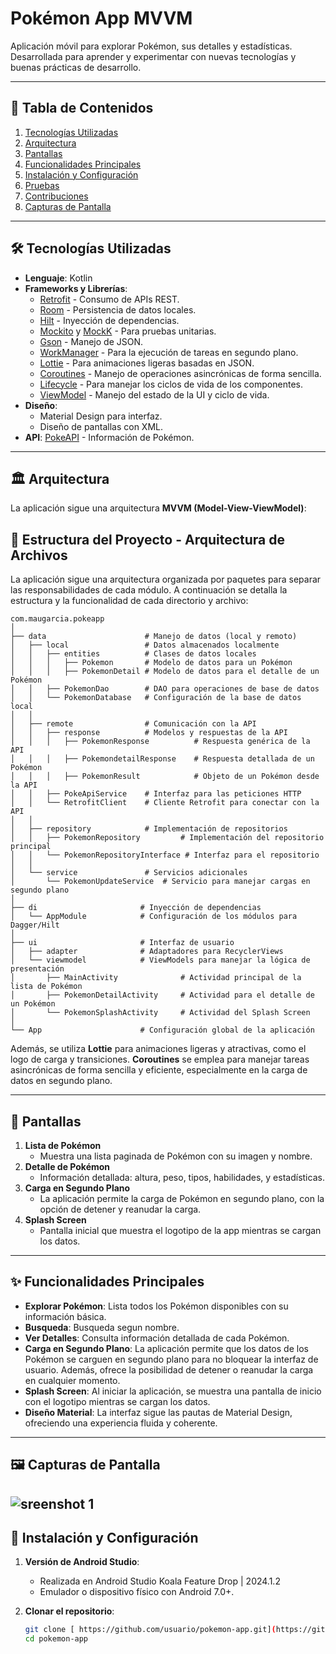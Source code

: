 
# Pokémon App MVVM

Aplicación móvil para explorar Pokémon, sus detalles y estadísticas. Desarrollada para aprender y experimentar con nuevas tecnologías y buenas prácticas de desarrollo.

---

## 📜 Tabla de Contenidos

1. [Tecnologías Utilizadas](#-tecnologías-utilizadas)
2. [Arquitectura](#-arquitectura)
3. [Pantallas](#-pantallas)
4. [Funcionalidades Principales](#-funcionalidades-principales)
5. [Instalación y Configuración](#-instalación-y-configuración)
6. [Pruebas](#-pruebas)
7. [Contribuciones](#-contribuciones)
8. [Capturas de Pantalla](#-capturas-de-pantalla)

---

## 🛠️ Tecnologías Utilizadas

- **Lenguaje**: Kotlin
- **Frameworks y Librerías**:
  - [Retrofit](https://square.github.io/retrofit/) - Consumo de APIs REST.
  - [Room](https://developer.android.com/training/data-storage/room) - Persistencia de datos locales.
  - [Hilt](https://dagger.dev/hilt/) - Inyección de dependencias.
  - [Mockito](https://site.mockito.org/) y [MockK](https://mockk.io/) - Para pruebas unitarias.
  - [Gson](https://github.com/google/gson) - Manejo de JSON.
  - [WorkManager](https://developer.android.com/reference/androidx/work/WorkManager) - Para la ejecución de tareas en segundo plano.
  - [Lottie](https://airbnb.io/lottie/) - Para animaciones ligeras basadas en JSON.
  - [Coroutines](https://kotlinlang.org/docs/coroutines-overview.html) - Manejo de operaciones asincrónicas de forma sencilla.
  - [Lifecycle](https://developer.android.com/jetpack/androidx/releases/lifecycle) - Para manejar los ciclos de vida de los componentes.
  - [ViewModel](https://developer.android.com/topic/libraries/architecture/viewmodel) - Manejo del estado de la UI y ciclo de vida.
- **Diseño**:
  - Material Design para interfaz.
  - Diseño de pantallas con XML.
- **API**: [PokeAPI](https://pokeapi.co/) - Información de Pokémon.

---

## 🏛️ Arquitectura

La aplicación sigue una arquitectura **MVVM (Model-View-ViewModel)**:

## 📂 Estructura del Proyecto - Arquitectura de Archivos

La aplicación sigue una arquitectura organizada por paquetes para separar las responsabilidades de cada módulo. A continuación se detalla la estructura y la funcionalidad de cada directorio y archivo:

```plaintext
com.maugarcia.pokeapp
│
├── data                      # Manejo de datos (local y remoto)
│   ├── local                 # Datos almacenados localmente
│   │   ├── entities          # Clases de datos locales
│   │   │   ├── Pokemon       # Modelo de datos para un Pokémon
│   │   │   ├── PokemonDetail # Modelo de datos para el detalle de un Pokémon
│   │   ├── PokemonDao        # DAO para operaciones de base de datos
│   │   └── PokemonDatabase   # Configuración de la base de datos local
│   │
│   ├── remote                # Comunicación con la API
│   │   ├── response          # Modelos y respuestas de la API
│   │   │   ├── PokemonResponse          # Respuesta genérica de la API
│   │   │   ├── PokemondetailResponse    # Respuesta detallada de un Pokémon
│   │   │   ├── PokemonResult            # Objeto de un Pokémon desde la API
│   │   ├── PokeApiService    # Interfaz para las peticiones HTTP
│   │   └── RetrofitClient    # Cliente Retrofit para conectar con la API
│   │
│   ├── repository            # Implementación de repositorios
│   │   ├── PokemonRepository         # Implementación del repositorio principal
│   │   └── PokemonRepositoryInterface # Interfaz para el repositorio
│   │
│   └── service               # Servicios adicionales
│       └── PokemonUpdateService  # Servicio para manejar cargas en segundo plano
│
├── di                       # Inyección de dependencias
│   └── AppModule            # Configuración de los módulos para Dagger/Hilt
│
├── ui                       # Interfaz de usuario
│   ├── adapter              # Adaptadores para RecyclerViews
│   └── viewmodel            # ViewModels para manejar la lógica de presentación
│       ├── MainActivity              # Actividad principal de la lista de Pokémon
│       ├── PokemonDetailActivity     # Actividad para el detalle de un Pokémon
│       └── PokemonSplashActivity     # Actividad del Splash Screen
│
└── App                      # Configuración global de la aplicación

```
Además, se utiliza **Lottie** para animaciones ligeras y atractivas, como el logo de carga y transiciones. **Coroutines** se emplea para manejar tareas asincrónicas de forma sencilla y eficiente, especialmente en la carga de datos en segundo plano.

---

## 📱 Pantallas

1. **Lista de Pokémon**  
   - Muestra una lista paginada de Pokémon con su imagen y nombre.
2. **Detalle de Pokémon**  
   - Información detallada: altura, peso, tipos, habilidades, y estadísticas.
3. **Carga en Segundo Plano**  
   - La aplicación permite la carga de Pokémon en segundo plano, con la opción de detener y reanudar la carga.
4. **Splash Screen**  
   - Pantalla inicial que muestra el logotipo de la app mientras se cargan los datos.

---

## ✨ Funcionalidades Principales

- **Explorar Pokémon**: Lista todos los Pokémon disponibles con su información básica.
- **Busqueda**: Busqueda segun nombre.
- **Ver Detalles**: Consulta información detallada de cada Pokémon.
- **Carga en Segundo Plano**: La aplicación permite que los datos de los Pokémon se carguen en segundo plano para no bloquear la interfaz de usuario. Además, ofrece la posibilidad de detener o reanudar la carga en cualquier momento.
- **Splash Screen**: Al iniciar la aplicación, se muestra una pantalla de inicio con el logotipo mientras se cargan los datos.
- **Diseño Material**: La interfaz sigue las pautas de Material Design, ofreciendo una experiencia fluida y coherente.

---

## 🖼️ Capturas de Pantalla
![sreenshot 1](https://github.com/user-attachments/assets/bbe637bb-09fc-44eb-a256-fffccfecc1bf)
---

## 🚀 Instalación y Configuración

1. **Versión de Android Studio**:
   - Realizada en Android Studio Koala Feature Drop | 2024.1.2
   - Emulador o dispositivo físico con Android 7.0+.

2. **Clonar el repositorio**:
   ```bash
   git clone [ https://github.com/usuario/pokemon-app.git](https://github.com/MauGf/MauGfPokeAppMvvM.git)
   cd pokemon-app
